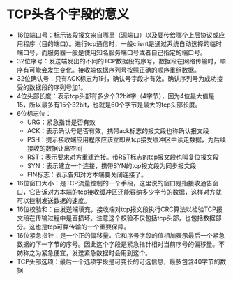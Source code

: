 # TCP头各个字段的意义
- 16位端口号：标示该段报文来自哪里（源端口）以及要传给哪个上层协议或应用程序（目的端口）。进行tcp通信时，一般client是通过系统自动选择的临时端口号，而服务器一般是使用知名服务端口号或者自己指定的端口号。
- 32位序号：发送端发出的不同的TCP数据段的序号，数据段在网络传输时，顺序有可能会发生变化。接收端依据序列号按照正确的顺序重组数据。
- 32位确认号：只有ACK标志为1时，确认号字段才有效。确认序列号为成功接受的数据段的序列号加1。
- 4位头部长度：表示tcp头部有多少个32bit字（4字节），因为4位最大值是15，所以最多有15个32bit，也就是60个字节是最大的tcp头部长度。
- 6位标志位：
  - URG：紧急指针是否有效
  - ACK：表示确认号是否有效，携带ack标志的报文段也称确认报文段
  - PSH：提示接收端应用程序应该立即从tcp接受缓冲区中读走数据，为后续接收的数据让出空间
  - RST：表示要求对方重建连接。带RST标志的tcp报文段也叫复位报文段
  - SYN：表示建立一个连接，携带SYN的tcp报文段为同步报文段
  - FIN标志：表示告知对方本端要关闭连接了。
- 16位窗口大小：是TCP流量控制的一个手段，这里说的窗口是指接收通告窗口，它告诉对方本端的tcp接收缓冲区还能容纳多少字节的数据，这样对方就可以控制发送数据的速度。
- 16位校验和：由发送端填充，接收端对tcp报文段执行CRC算法以检验TCP报文段在传输过程中是否损坏。注意这个校验不仅包括tcp头部，也包括数据部分。这也是tcp可靠传输的一个重要保障。
- 16位紧急指针：是一个正的偏移量。它和序号字段的值相加表示最后一个紧急数据的下一字节的序号。因此这个字段是紧急指针相对当前序号的偏移量。不妨称之为紧急便宜，发送紧急数据时会用到这个。
- TCP头部选项：最后一个选项字段是可变长的可选信息，最多包含40字节的数据
